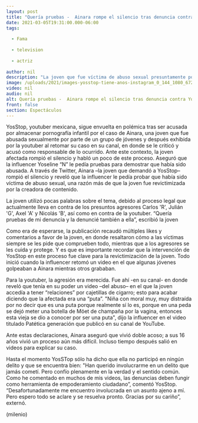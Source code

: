 ```yaml
---
layout: post
title: "Quería pruebas -  Ainara rompe el silencio tras denuncia contra YosStop"
date: 2021-03-05T19:31:00.000-06:00
tags:
  
  - Fama
  
  - television
  
  - actriz
  
author: nil
description: "La joven que fue víctima de abuso sexual presuntamente por Carlos 'R', Julián 'G', Axel 'A' y Nicolás 'B', rompió el silencio sobre YosStop y lo que le pedía después de haberla revictimizado en su canal de YouTube. "
image: /uploads/2021/images-yosstop-tiene-anos-instagram_0_144_1080_672.jpg
video: nil
audio: nil
alt: Quería pruebas -  Ainara rompe el silencio tras denuncia contra YosStop
front: false
section: Espectáculos
---
```


YosStop, youtuber mexicana, sigue envuelta en polémica tras ser acusada por almacenar pornografía infantil por el caso de Ainara, una joven que fue abusada sexualmente por parte de un grupo de jóvenes y después exhibida por la youtuber al retomar su caso en su canal, en donde se le criticó y acusó como responsable de lo ocurrido. Ante este contexto, la joven afectada rompió el silencio y habló un poco de este proceso. Aseguró que la influencer Yoseline “N” le pedía pruebas para demostrar que había sido abusada. A través de Twitter, Ainara –la joven que demandó a YosStop– rompió el silencio y reveló que la influencer le pedía probar que había sido víctima de abuso sexual, una razón más de que la joven fue revictimizada por la creadora de contenido. 

La joven utilizó pocas palabras sobre el tema, debido al proceso legal que actualmente lleva en contra de los presuntos agresores Carlos 'R', Julián 'G', Axel 'A' y Nicolás 'B', así como en contra de la youtuber. “Quería pruebas de mi denuncia y la denuncié también a ella”, escribió la joven 

Como era de esperarse, la publicación recaudó múltiples likes y comentarios a favor de la joven, en donde resaltaron cómo a las víctimas siempre se les pide que comprueben todo, mientras que a los agresores se les cuida y protege. Y es que es importante recordar que la intervención de YosStop en este proceso fue clave para la revictimización de la joven. Todo inició cuando la influencer retomó un video en el que algunas jóvenes golpeaban a Ainara mientras otros grababan. 

Para la youtuber, la agresión era merecida. Fue ahí -en su canal- en donde reveló que tenía en su poder un video –del abuso– en el que la joven accedía a tener “relaciones” por cajetillas de cigarro; esto para acabar diciendo que la afectada era una “puta”. "Niña con moral muy, muy distraída por no decir que es una puta porque realmente sí lo es, porque en una peda se dejó meter una botella de Möet de champaña por la vagina, entonces esta vieja se dio a conocer por ser una puta", dijo la influencer en el video titulado Patética generación que publicó en su canal de YouTube. 

Ante estas declaraciones, Ainara aseguró que vivió doble acoso; a sus 16 años vivió un proceso aún más difícil. Incluso tiempo después salió en videos para explicar su caso. 

Hasta el momento YosSTop sólo ha dicho que ella no participó en ningún delito y que se encuentra bien: "Han querido involucrarme en un delito que jamás cometí. Pero confío plenamente en la verdad y el sentido común. Como he comentado en muchos de mis videos, las denuncias deben fungir como herramienta de empoderamiento ciudadano”, comentó YosStop.  “Desafortunadamente me encuentro involucrada en un asunto ajeno a mí. Pero espero todo se aclare y se resuelva pronto. Gracias por su cariño”, externó. 

(milenio)